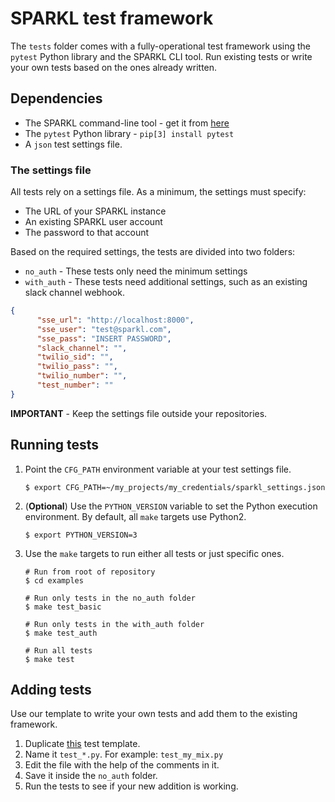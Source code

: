 # SPARKL test framework
The `tests` folder comes with a fully-operational test framework using the `pytest` Python library and the SPARKL CLI tool. Run existing tests or write your own tests based on the ones already written.

## Dependencies
* The SPARKL command-line tool - get it from [here](https://github.com/opensparkl/sse_cli)
* The `pytest` Python library - `pip[3] install pytest`
* A `json` test settings file.

### The settings file
All tests rely on a settings file. As a minimum, the settings must specify:
* The URL of your SPARKL instance
* An existing SPARKL user account
* The password to that account
 
Based on the required settings, the tests are divided into two folders:
* `no_auth` - These tests only need the minimum settings
* `with_auth` - These tests need additional settings, such as an existing slack channel webhook.
```json
{
	  "sse_url": "http://localhost:8000",
	  "sse_user": "test@sparkl.com",
	  "sse_pass": "INSERT PASSWORD",
	  "slack_channel": "",
	  "twilio_sid": "",
	  "twilio_pass": "",
	  "twilio_number": "",
	  "test_number": ""
}
```
**IMPORTANT** - Keep the settings file outside your repositories.

## Running tests
1. Point the `CFG_PATH` environment variable at your test settings file.
   ```
   $ export CFG_PATH=~/my_projects/my_credentials/sparkl_settings.json 
   ```
2. (**Optional**) Use the `PYTHON_VERSION` variable to set the Python execution environment. By default, all `make` targets use Python2.
   ```
   $ export PYTHON_VERSION=3
   ```
3. Use the `make` targets to run either all tests or just specific ones.
   ```
   # Run from root of repository
   $ cd examples
   
   # Run only tests in the no_auth folder
   $ make test_basic
   
   # Run only tests in the with_auth folder
   $ make test_auth
   
   # Run all tests
   $ make test
   ```

## Adding tests
Use our template to write your own tests and add them to the existing framework. 

1. Duplicate [this](template.py) test template.
2. Name it `test_*.py`. For example: `test_my_mix.py`
3. Edit the file with the help of the comments in it.
4. Save it inside the `no_auth` folder.
5. Run the tests to see if your new addition is working.
